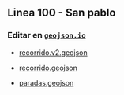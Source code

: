 ## Linea 100 - San pablo

### Editar en [`geojson.io`](https://geojson.io/#map=11/-26.8139/-65.2008)

- [recorrido.v2.geojson](https://geojson.io/#data=data:text/x-url,https%3A%2F%2Fraw.githubusercontent.com%2FFrancoJavierGadea%2FTucuman-colectivos%2Frefs%2Fheads%2Fmain%2Fpublic%2Fdata%2Finterurbano%2F100%2Fsan-pablo%2Frecorrido.v2.geojson)

- [recorrido.geojson](https://geojson.io/#data=data:text/x-url,https%3A%2F%2Fraw.githubusercontent.com%2FFrancoJavierGadea%2FTucuman-colectivos%2Frefs%2Fheads%2Fmain%2Fpublic%2Fdata%2Finterurbano%2F100%2Fsan-pablo%2Frecorrido.geojson)

- [paradas.geojson](https://geojson.io/#data=data:text/x-url,https%3A%2F%2Fraw.githubusercontent.com%2FFrancoJavierGadea%2FTucuman-colectivos%2Frefs%2Fheads%2Fmain%2Fpublic%2Fdata%2Finterurbano%2F100%2Fsan-pablo%2Fparadas.geojson)